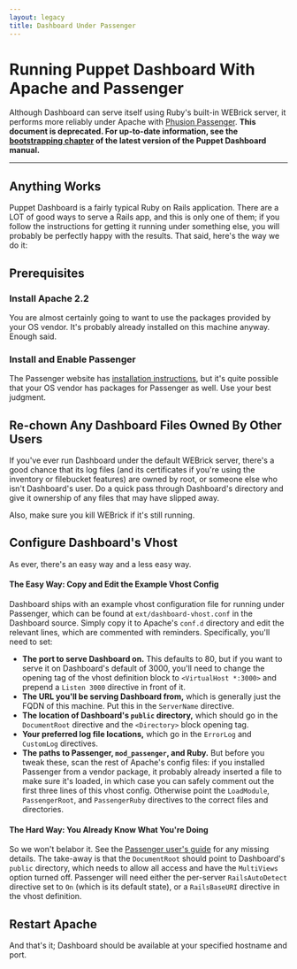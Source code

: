 ```yaml
---
layout: legacy
title: Dashboard Under Passenger
---
```


Running Puppet Dashboard With Apache and Passenger
======

Although Dashboard can serve itself using Ruby's built-in WEBrick server, it performs more reliably under Apache with [Phusion Passenger][passenger]. **This document is deprecated. For up-to-date information, see the [bootstrapping chapter](/dashboard/manual/1.2/bootstrapping.html#running-dashboard-in-a-production-quality-server) of the latest version of the Puppet Dashboard manual.**

[passenger]: http://www.modrails.com/
[pass-guide]: http://www.modrails.com/documentation/Users%20guide%20Apache.html
[passinstall]: http://www.modrails.com/install.html

* * * 

Anything Works
--------------

Puppet Dashboard is a fairly typical Ruby on Rails application. There are a LOT of good ways to serve a Rails app, and this is only one of them; if you follow the instructions for getting it running under something else, you will probably be perfectly happy with the results. That said, here's the way we do it:

Prerequisites
-------------

### Install Apache 2.2

You are almost certainly going to want to use the packages provided by your OS vendor. It's probably already installed on this machine anyway. Enough said.

### Install and Enable Passenger

The Passenger website has [installation instructions][passinstall], but it's quite possible that your OS vendor has packages for Passenger as well. Use your best judgment.

Re-chown Any Dashboard Files Owned By Other Users
-------------------------------------------------

If you've ever run Dashboard under the default WEBrick server, there's a good chance that its log files (and its certificates if you're using the inventory or filebucket features) are owned by root, or someone else who isn't Dashboard's user. Do a quick pass through Dashboard's directory and give it ownership of any files that may have slipped away. 

Also, make sure you kill WEBrick if it's still running. 

Configure Dashboard's Vhost
---------------------------

As ever, there's an easy way and a less easy way.

#### The Easy Way: Copy and Edit the Example Vhost Config

Dashboard ships with an example vhost configuration file for running under Passenger, which can be found at `ext/dashboard-vhost.conf` in the Dashboard source. Simply copy it to Apache's `conf.d` directory and edit the relevant lines, which are commented with reminders. Specifically, you'll need to set: 

* **The port to serve Dashboard on.** This defaults to 80, but if you want to serve it on Dashboard's default of 3000, you'll need to change the opening tag of the vhost definition block to `<VirtualHost *:3000>` and prepend a `Listen 3000` directive in front of it. 
* **The URL you'll be serving Dashboard from,** which is generally just the FQDN of this machine. Put this in the `ServerName` directive.
* **The location of Dashboard's `public` directory,** which should go in the `DocumentRoot` directive and the `<Directory>` block opening tag. 
* **Your preferred log file locations,** which go in the `ErrorLog` and `CustomLog` directives. 
* **The paths to Passenger, `mod_passenger`, and Ruby.** But before you tweak these, scan the rest of Apache's config files: if you installed Passenger from a vendor package, it probably already inserted a file to make sure it's loaded, in which case you can safely comment out the first three lines of this vhost config. Otherwise point the `LoadModule`, `PassengerRoot`, and `PassengerRuby` directives to the correct files and directories. 

#### The Hard Way: You Already Know What You're Doing

So we won't belabor it. See the [Passenger user's guide][pass-guide] for any missing details. The take-away is that the `DocumentRoot` should point to Dashboard's `public` directory, which needs to allow all access and have the `MultiViews` option turned off. Passenger will need either the per-server `RailsAutoDetect` directive set to `On` (which is its default state), or a `RailsBaseURI` directive in the vhost definition. 

Restart Apache
--------------

And that's it; Dashboard should be available at your specified hostname and port. 
